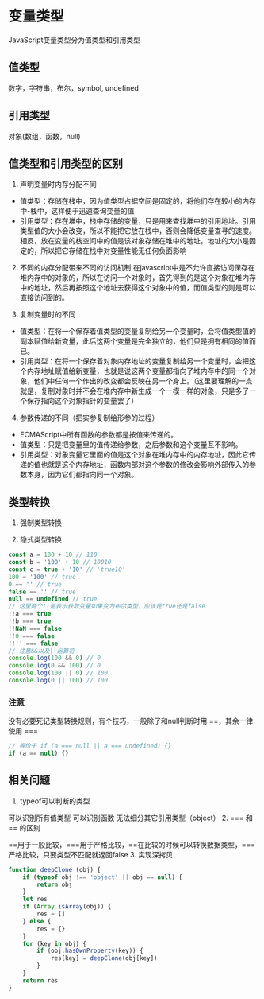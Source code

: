 # 变量类型
JavaScript变量类型分为值类型和引用类型

## 值类型
数字，字符串，布尔，symbol, undefined

## 引用类型
对象(数组，函数，null)

## 值类型和引用类型的区别
1. 声明变量时内存分配不同
* 值类型：存储在栈中，因为值类型占据空间是固定的，将他们存在较小的内存中-栈中，这样便于迅速查询变量的值
* 引用类型：存在堆中，栈中存储的变量，只是用来查找堆中的引用地址。引用类型值的大小会改变，所以不能把它放在栈中，否则会降低变量查寻的速度。相反，放在变量的栈空间中的值是该对象存储在堆中的地址。地址的大小是固定的，所以把它存储在栈中对变量性能无任何负面影响

2. 不同的内存分配带来不同的访问机制
在javascript中是不允许直接访问保存在堆内存中的对象的，所以在访问一个对象时，首先得到的是这个对象在堆内存中的地址，然后再按照这个地址去获得这个对象中的值，而值类型的则是可以直接访问到的。

3. 复制变量时的不同
* 值类型：在将一个保存着值类型的变量复制给另一个变量时，会将值类型值的副本赋值给新变量，此后这两个变量是完全独立的，他们只是拥有相同的值而已。
* 引用类型：在将一个保存着对象内存地址的变量复制给另一个变量时，会把这个内存地址赋值给新变量，也就是说这两个变量都指向了堆内存中的同一个对象，他们中任何一个作出的改变都会反映在另一个身上。（这里要理解的一点就是，复制对象时并不会在堆内存中新生成一个一模一样的对象，只是多了一个保存指向这个对象指针的变量罢了）

4. 参数传递的不同（把实参复制给形参的过程）
* ECMAScript中所有函数的参数都是按值来传递的。
* 值类型：只是把变量里的值传递给参数，之后参数和这个变量互不影响。
* 引用类型：对象变量它里面的值是这个对象在堆内存中的内存地址，因此它传递的值也就是这个内存地址，函数内部对这个参数的修改会影响外部传入的参数本身，因为它们都指向同一个对象。

## 类型转换
1. 强制类型转换

2. 隐式类型转换
```javascript
const a = 100 + 10 // 110
const b = '100' + 10 // 10010
const c = true + '10' // 'true10'
100 = '100' // true
0 == '' // true
false == '' // true
null == undefined // true
// 这里两个!!是表示获取变量如果变为布尔类型，应该是true还是false
!!a === true
!!b === true
!!NaN === false
!!0 === false
!!'' === false
// 注意&&以及||运算符
console.log(100 && 0) // 0
console.log(0 && 100) // 0
console.log(100 || 0) // 100
console.log(0 || 100) // 100
```
### 注意
没有必要死记类型转换规则，有个技巧，一般除了和null判断时用 ==，其余一律使用 ===
```javascript
// 等价于 if (a === null || a === undefined) {}
if (a == null) {}
```
## 相关问题
1. typeof可以判断的类型

可以识别所有值类型
可以识别函数
无法细分其它引用类型（object）
2. === 和 == 的区别

==用于一般比较，===用于严格比较，==在比较的时候可以转换数据类型，===严格比较，只要类型不匹配就返回false
3. 实现深拷贝
```javascript
function deepClone (obj) {
    if (typeof obj !== 'object' || obj == null) {
        return obj
    }
    let res
    if (Array.isArray(obj)) {
        res = []
    } else {
        res = {}
    }
    for (key in obj) {
        if (obj.hasOwnProperty(key)) {
            res[key] = deepClone(obj[key])
        }
    }
    return res
}
```
